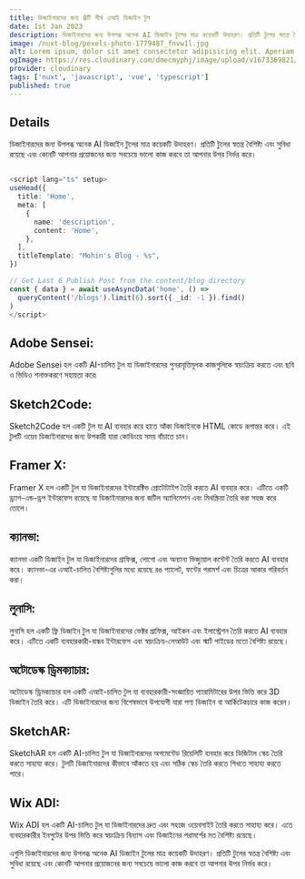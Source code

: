 ```yaml
---
title: ডিজাইনারদের জন্য 8টি শীর্ষ এআই ডিজাইন টুল
date: 1st Jan 2023
description: ডিজাইনারদের জন্য উপলব্ধ অনেক AI ডিজাইন টুলের মাত্র কয়েকটি উদাহরণ। প্রতিটি টুলের স্বতন্ত্র বৈশিষ্ট্য এবং সুবিধা রয়েছে এবং কোনটি আপনার প্রয়োজনের জন্য সবচেয়ে ভালো কাজ করবে তা আপনার উপর নির্ভর করে।
image: /nuxt-blog/pexels-photo-1779487_fnvw1l.jpg
alt: Lorem ipsum, dolor sit amet consectetur adipisicing elit. Aperiam incidunt
ogImage: https://res.cloudinary.com/dmecmyphj/image/upload/v1673369821/cld-sample-3.jpg
provider: cloudinary
tags: ['nuxt', 'javascript', 'vue', 'typescript']
published: true
---
```


## Details

ডিজাইনারদের জন্য উপলব্ধ অনেক AI ডিজাইন টুলের মাত্র কয়েকটি উদাহরণ। প্রতিটি টুলের স্বতন্ত্র বৈশিষ্ট্য এবং সুবিধা রয়েছে এবং কোনটি আপনার প্রয়োজনের জন্য সবচেয়ে ভালো কাজ করবে তা আপনার উপর নির্ভর করে।

```ts

<script lang="ts" setup>
useHead({
  title: 'Home',
  meta: [
    {
      name: 'description',
      content: 'Home',
    },
  ],
  titleTemplate: "Mohin's Blog - %s",
})

// Get Last 6 Publish Post from the content/blog directory
const { data } = await useAsyncData('home', () =>
  queryContent('/blogs').limit(6).sort({ _id: -1 }).find()
)
</script>

```

## Adobe Sensei:

Adobe Sensei হল একটি AI-চালিত টুল যা ডিজাইনারদের পুনরাবৃত্তিমূলক কাজগুলিকে স্বয়ংক্রিয় করতে এবং ছবি ও ভিডিও শনাক্তকরণে সহায়তা করে৷

## Sketch2Code:

Sketch2Code হল একটি টুল যা AI ব্যবহার করে হাতে আঁকা ডিজাইনকে HTML কোডে রূপান্তর করে। এই টুলটি ওয়েব ডিজাইনারদের জন্য উপকারী যারা কোডিংয়ে সময় বাঁচাতে চান।

## Framer X:

Framer X হল একটি টুল যা ডিজাইনারদের ইন্টারেক্টিভ প্রোটোটাইপ তৈরি করতে AI ব্যবহার করে। এটিতে একটি ড্র্যাগ-এন্ড-ড্রপ ইন্টারফেস রয়েছে যা ডিজাইনারদের জন্য জটিল অ্যানিমেশন এবং মিথস্ক্রিয়া তৈরি করা সহজ করে তোলে।

## ক্যানভা:

ক্যানভা একটি ডিজাইন টুল যা ডিজাইনারদের গ্রাফিক্স, লোগো এবং অন্যান্য ভিজ্যুয়াল কন্টেন্ট তৈরি করতে AI ব্যবহার করে। ক্যানভা-এর এআই-চালিত বৈশিষ্ট্যগুলির মধ্যে রয়েছে রঙ প্যালেট, ফন্টের পরামর্শ এবং চিত্রের আকার পরিবর্তন করা।

## লুনাসি:

লুনাসি হল একটি ফ্রি ডিজাইন টুল যা ডিজাইনারদের ভেক্টর গ্রাফিক্স, আইকন এবং ইলাস্ট্রেশন তৈরি করতে AI ব্যবহার করে। এটিতে একটি ব্যবহারকারী-বান্ধব ইন্টারফেস এবং স্বয়ংক্রিয়-লেআউট এবং স্মার্ট গাইডের মতো বৈশিষ্ট্য রয়েছে।

## অটোডেস্ক ড্রিমক্যাচার:

অটোডেস্ক ড্রিমক্যাচার হল একটি এআই-চালিত টুল যা ব্যবহারকারী-সংজ্ঞায়িত প্যারামিটারের উপর ভিত্তি করে 3D ডিজাইন তৈরি করে। এটি ডিজাইনারদের জন্য বিশেষভাবে উপযোগী যারা পণ্য ডিজাইন বা আর্কিটেকচারে কাজ করেন।

## SketchAR:

SketchAR হল একটি AI-চালিত টুল যা ডিজাইনারদের অগমেন্টেড রিয়েলিটি ব্যবহার করে ডিজিটাল স্কেচ তৈরি করতে সাহায্য করে। টুলটি ডিজাইনারদের কীভাবে আঁকতে হয় এবং সঠিক স্কেচ তৈরি করতে শিখতে সাহায্য করতে পারে।

## Wix ADI:

Wix ADI হল একটি AI-চালিত টুল যা ডিজাইনারদের দ্রুত এবং সহজে ওয়েবসাইট তৈরি করতে সাহায্য করে। এতে ব্যবহারকারীর ইনপুটের উপর ভিত্তি করে স্বয়ংক্রিয় বিন্যাস এবং ডিজাইনের পরামর্শের মত বৈশিষ্ট্য রয়েছে।

এগুলি ডিজাইনারদের জন্য উপলব্ধ অনেক AI ডিজাইন টুলের মাত্র কয়েকটি উদাহরণ। প্রতিটি টুলের স্বতন্ত্র বৈশিষ্ট্য এবং সুবিধা রয়েছে এবং কোনটি আপনার প্রয়োজনের জন্য সবচেয়ে ভালো কাজ করবে তা আপনার উপর নির্ভর করে।
